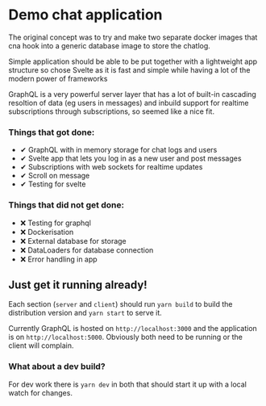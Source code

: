 # Demo chat application

The original concept was to try and make two separate docker images that cna hook into a generic database image to store the chatlog.

Simple application should be able to be put together with a lightweight app structure so chose Svelte as it is fast and simple while having a lot of the modern power of frameworks

GraphQL is a very powerful server layer that has a lot of built-in cascading resoltion of data (eg users in messages) and inbuild support for realtime subscriptions through subscriptions, so seemed like a nice fit.

### Things that got done:

- ✔ GraphQL with in memory storage for chat logs and users
- ✔ Svelte app that lets you log in as a new user and post messages
- ✔ Subscriptions with web sockets for realtime updates
- ✔ Scroll on message
- ✔ Testing for svelte

### Things that did not get done:

- ❌ Testing for graphql
- ❌ Dockerisation
- ❌ External database for storage
- ❌ DataLoaders for database connection
- ❌ Error handling in app

## Just get it running already!

Each section (`server` and `client`) should run `yarn build` to build the distribution version and `yarn start` to serve it.

Currently GraphQL is hosted on `http://localhost:3000` and the application is on `http://localhost:5000`. Obviously both need to be running or the client will complain.

### What about a dev build?

For dev work there is `yarn dev` in both that should start it up with a local watch for changes.
